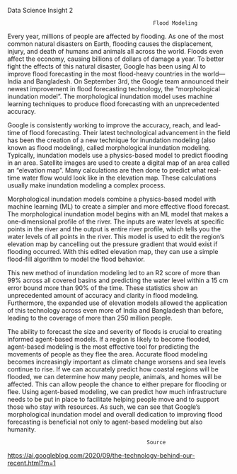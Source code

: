 Data Science Insight 2

                                                  Flood Modeling
                                                      

Every year, millions of people are affected by flooding. As one of the most common natural disasters on Earth, flooding causes the displacement, injury, and death of humans and animals all across the world. Floods even affect the economy, causing billions of dollars of damage a year. To better fight the effects of this natural disaster, Google has been using AI to improve flood forecasting in the most flood-heavy countries in the world—India and Bangladesh. On September 3rd, the Google team announced their newest improvement in flood forecasting technology, the “morphological inundation model”. The morphological inundation model uses machine learning techniques to produce flood forecasting with an unprecedented accuracy.   

Google is consistently working to improve the accuracy, reach, and lead-time of flood forecasting. Their latest technological advancement in the field has been the creation of a new technique for inundation modeling (also known as flood modeling), called morphological inundation modeling. Typically, inundation models use a physics-based model to predict flooding in an area. Satellite images are used to create a digital map of an area called an “elevation map”. Many calculations are then done to predict what real-time water flow would look like in the elevation map. These calculations usually make inundation modeling a complex process.  

Morphological inundation models combine a physics-based model with machine learning (ML) to create a simpler and more effective flood forecast. The morphological inundation model begins with an ML model that makes a one-dimensional profile of the river. The inputs are water levels at specific points in the river and the output is entire river profile, which tells you the water levels of all points in the river. This model is used to edit the region’s elevation map by cancelling out the pressure gradient that would exist if flooding occurred. With this edited elevation map, they can use a simple flood-fill algorithm to model the flood behavior. 

This new method of inundation modeling led to an R2 score of more than 99% across all covered basins and predicting the water level within a 15 cm error bound more than 90% of the time. These statistics show an unprecedented amount of accuracy and clarity in flood modeling. Furthermore, the expanded use of elevation models allowed the application of this technology across even more of India and Bangladesh than before, leading to the coverage of more than 250 million people. 

The ability to forecast the size and severity of floods is crucial to creating informed agent-based models. If a region is likely to become flooded, agent-based modeling is the most effective tool for predicting the movements of people as they flee the area. Accurate flood modeling becomes increasingly important as climate change worsens and sea levels continue to rise. If we can accurately predict how coastal regions will be flooded, we can determine how many people, animals, and homes will be affected. This can allow people the chance to either prepare for flooding or flee. Using agent-based modeling, we can predict how much infrastructure needs to be put in place to facilitate helping people move and to support those who stay with resources. As such, we can see that Google’s morphological inundation model and overall dedication to improving flood forecasting is beneficial not only to agent-based modeling but also humanity. 

                                                Source
https://ai.googleblog.com/2020/09/the-technology-behind-our-recent.html?m=1

                                                  

